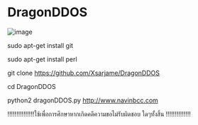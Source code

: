 # DragonDDOS

![image](https://user-images.githubusercontent.com/96361084/155261996-d09545ac-abff-4064-9fd2-7cb44fcaa0d5.png)

sudo apt-get install git

sudo apt-get install perl

git clone https://github.com/Xsarjame/DragonDDOS

cd DragonDDOS

python2 dragonDDOS.py http://www.navinbcc.com

!!!!!!!!!!!!!!!ใช้เพื่อการศึกษาหากเกิดคดีความขอไม่รับผิดชอบ ใดๆทั้งสิ้น !!!!!!!!!!!!!!

